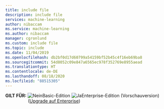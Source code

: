 ```yaml
---
title: include file
description: include file
services: machine-learning
author: nibaccam
ms.service: machine-learning
ms.author: nibaccam
manager: cgronlund
ms.custom: include file
ms.topic: include
ms.date: 11/04/2019
ms.openlocfilehash: db2bf0d17d60799a54159bf52b45c4f16eb69ba8
ms.sourcegitcommit: 54d8052c09e847a6565ec978f352769e8955aead
ms.translationtype: HT
ms.contentlocale: de-DE
ms.lasthandoff: 08/18/2020
ms.locfileid: "88515305"
---
```

**GILT FÜR:** ![Nein](media/aml-applies-to-skus/no.png)Basic-Edition ![Ja](media/aml-applies-to-skus/yes.png)Enterprise-Edition (Vorschauversion) &nbsp; &nbsp; &nbsp; &nbsp; &nbsp; &nbsp;&nbsp; &nbsp; &nbsp; &nbsp; &nbsp; &nbsp;([Upgrade auf Enterprise](../articles/machine-learning/how-to-manage-workspace.md#upgrade))
